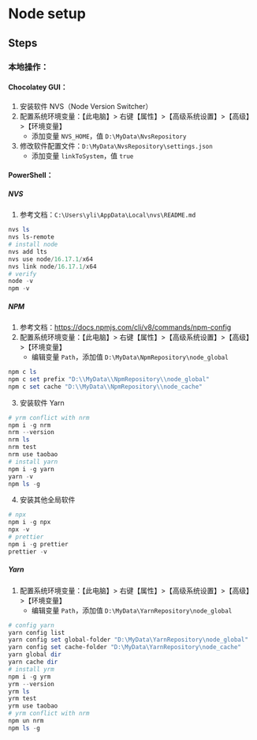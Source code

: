 # Node setup

## Steps

### 本地操作：

#### Chocolatey GUI：

1. 安装软件 NVS（Node Version Switcher）
2. 配置系统环境变量：【此电脑】> 右键【属性】>【高级系统设置】>【高级】>【环境变量】
    - 添加变量 `NVS_HOME`，值 `D:\MyData\NvsRepository`
3. 修改软件配置文件：`D:\MyData\NvsRepository\settings.json`
    - 添加变量 `linkToSystem`，值 `true`

#### PowerShell：

##### NVS

1. 参考文档：`C:\Users\yli\AppData\Local\nvs\README.md`

```powershell
nvs ls
nvs ls-remote
# install node
nvs add lts
nvs use node/16.17.1/x64
nvs link node/16.17.1/x64
# verify
node -v
npm -v
```

##### NPM

1. 参考文档：https://docs.npmjs.com/cli/v8/commands/npm-config
2. 配置系统环境变量：【此电脑】> 右键【属性】>【高级系统设置】>【高级】>【环境变量】
    - 编辑变量 `Path`，添加值 `D:\MyData\NpmRepository\node_global`

```powershell
npm c ls
npm c set prefix "D:\\MyData\\NpmRepository\\node_global"
npm c set cache "D:\\MyData\\NpmRepository\\node_cache"
```

3. 安装软件 Yarn

```powershell
# yrm conflict with nrm
npm i -g nrm
nrm --version
nrm ls
nrm test
nrm use taobao
# install yarn
npm i -g yarn
yarn -v
npm ls -g
```

4. 安装其他全局软件

```powershell
# npx
npm i -g npx
npx -v
# prettier
npm i -g prettier
prettier -v
```

##### Yarn

1. 配置系统环境变量：【此电脑】> 右键【属性】>【高级系统设置】>【高级】>【环境变量】
    - 编辑变量 `Path`，添加值 `D:\MyData\YarnRepository\node_global`

```powershell
# config yarn
yarn config list
yarn config set global-folder "D:\MyData\YarnRepository\node_global"
yarn config set cache-folder "D:\MyData\YarnRepository\node_cache"
yarn global dir
yarn cache dir
# install yrm
npm i -g yrm
yrm --version
yrm ls
yrm test
yrm use taobao
# yrm conflict with nrm
npm un nrm
npm ls -g
```
